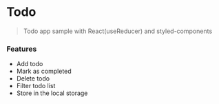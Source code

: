 # Todo

> Todo app sample with React(useReducer) and styled-components

### Features

- Add todo
- Mark as completed
- Delete todo
- Filter todo list
- Store in the local storage
